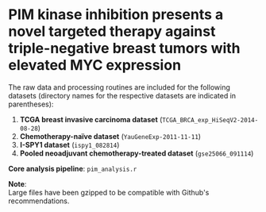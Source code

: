 # PIM kinase inhibition presents a novel targeted therapy against triple-negative breast tumors with elevated MYC expression

The raw data and processing routines are included for the following datasets (directory names for the respective datasets are indicated in parentheses):  
  
1. **TCGA breast invasive carcinoma dataset** (`TCGA_BRCA_exp_HiSeqV2-2014-08-28`)  
2. **Chemotherapy-naïve dataset** (`YauGeneExp-2011-11-11`)  
3. **I-SPY1 dataset** (`ispy1_082814`)  
4. **Pooled neoadjuvant chemotherapy-treated dataset** (`gse25066_091114`)  

**Core analysis pipeline**: `pim_analysis.r`

**Note**:  
Large files have been gzipped to be compatible with Github's recommendations.

